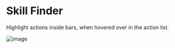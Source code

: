 # Skill Finder

Highlight actions inside bars, when hovered over in the action list.

![image](https://github.com/ViMaSter/FFXIVSkillFinder/assets/1689033/6c558ec7-becf-4aaf-9414-b488e647d9cc)
